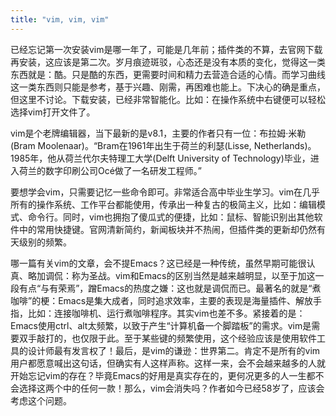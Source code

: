 ```yaml
---
title: "vim, vim, vim"
---
```




已经忘记第一次安装vim是哪一年了，可能是几年前；插件类的不算，去官网下载再安装，这应该是第二次。岁月痕迹斑驳，心态还是没有本质的变化，觉得这一类东西就是：酷。只是酷的东西，更需要时间和精力去营造合适的心情。而学习曲线这一类东西则只能是参考，基于兴趣、刚需，再困难也能上。下决心的确是重点，但这里不讨论。下载安装，已经非常智能化。比如：在操作系统中右键便可以轻松选择vim打开文件了。

vim是个老牌编辑器，当下最新的是v8.1，主要的作者只有一位：布拉姆·米勒 (Bram Moolenaar)。“Bram在1961年出生于荷兰的利瑟(Lisse, Netherlands)。1985年，他从荷兰代尔夫特理工大学(Delft University of Technology)毕业，进入荷兰的数字印刷公司Océ做了一名研发工程师。”

要想学会vim，只需要记忆一些命令即可。非常适合高中毕业生学习。vim在几乎所有的操作系统、工作平台都能使用，传承出一种复古的极简主义，比如：编辑模式、命令行。同时，vim也拥抱了傻瓜式的便捷，比如：鼠标、智能识别出其他软件中的常用快捷键。官网清新简约，新闻板块并不热闹，但插件类的更新却仍然有天级别的频繁。

哪一篇有关vim的文章，会不提Emacs？这已经是一种传统，虽然早期可能很认真、略加调侃：称为圣战。vim和Emacs的区别当然是越来越明显，以至于加这一段有点“与有荣焉”，蹭Emacs的热度之嫌：这也就是调侃而已。最著名的就是“煮咖啡”的梗：Emacs是集大成者，同时追求效率，主要的表现是海量插件、解放手指，比如：连接咖啡机、运行煮咖啡程序。其实vim也差不多。紧接着的是：Emacs使用ctrl、alt太频繁，以致于产生“计算机备一个脚踏板”的需求。vim是需要双手敲打的，也仅限于此。至于某些键的频繁使用，这个经验应该是使用软件工具的设计师最有发言权了！最后，是vim的谦逊：世界第二。肯定不是所有的vim用户都愿意喊出这句话，但确实有人这样声称。这样一来，会不会越来越多的人就开始忘记vim的存在？毕竟Emacs的好用是真实存在的，更何况更多的人一生都不会选择这两个中的任何一款！那么，vim会消失吗？作者如今已经58岁了，应该会考虑这个问题。